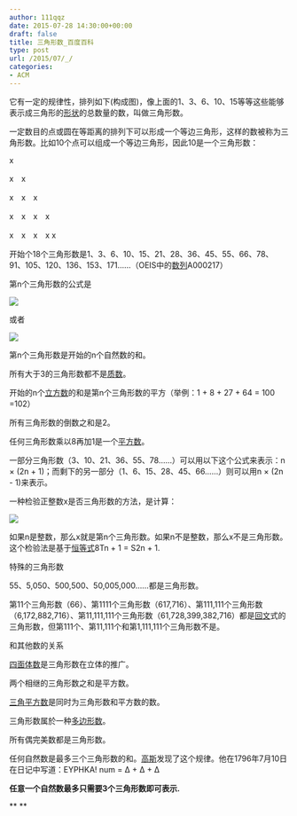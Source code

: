 ```yaml
---
author: 111qqz
date: 2015-07-28 14:30:00+00:00
draft: false
title: 三角形数_百度百科
type: post
url: /2015/07/_/
categories:
- ACM
---
```


它有一定的规律性，排列如下(构成图)，像上面的1、3、6、10、15等等这些能够表示成三角形的[形状](http://baike.baidu.com/subview/1105819/11108025.htm)的总数量的数，叫做三角形数。




一定数目的点或圆在等距离的排列下可以形成一个等边三角形，这样的数被称为三角形数。比如10个点可以组成一个等边三角形，因此10是一个三角形数：




x




x　x




x　x　x




x　x　x　x




x　x　x　x x




开始个18个三角形数是1、3、6、10、15、21、28、36、45、55、66、78、91、105、120、136、153、171……（OEIS中的[数列](http://baike.baidu.com/view/39749.htm)A000217）






第n个三角形数的公式是


![](https://111qqz.com/wp-content/uploads/2015/11/6f061d950a7b02082801c78f60d9f2d3562cc890.jpg)



或者


![](https://111qqz.com/wp-content/uploads/2015/11/d1160924ab18972bc5d5f8a4e4cd7b899f510af4.jpg)








第n个三角形数是开始的n个自然数的和。




所有大于3的三角形数都不是[质数](http://baike.baidu.com/view/10626.htm)。




开始的n个[立方数](http://baike.baidu.com/view/1008831.htm)的和是第n个三角形数的平方（举例：1 + 8 + 27 + 64 = 100 =102）




所有三角形数的倒数之和是2。




任何三角形数乘以8再加1是一个[平方数](http://baike.baidu.com/view/942218.htm)。




一部分三角形数（3、10、21、36、55、78……）可以用以下这个公式来表示：n × (2n + 1)；而剩下的另一部分（1、6、15、28、45、66……）则可以用n × (2n - 1)来表示。






一种检验正整数x是否三角形数的方法，是计算：


![](https://111qqz.com/wp-content/uploads/2015/11/a9d3fd1f4134970aa81f39b794cad1c8a7865d3d.jpg)








如果n是整数，那么x就是第n个三角形数。如果n不是整数，那么x不是三角形数。这个检验法是基于[恒等式](http://baike.baidu.com/view/139771.htm)8Tn + 1 = S2n + 1.




特殊的三角形数




55、5,050、500,500、50,005,000……都是三角形数。




第11个三角形数（66）、第1111个三角形数（617,716）、第111,111个三角形数（6,172,882,716）、第11,111,111个三角形数（61,728,399,382,716）都是[回文](http://baike.baidu.com/view/6848.htm)式的三角形数，但第111个、第11,111个和第1,111,111个三角形数不是。




和其他数的关系




[四面体数](http://baike.baidu.com/view/682351.htm)是三角形数在立体的推广。




两个相继的三角形数之和是平方数。




[三角平方数](http://baike.baidu.com/view/3318855.htm)是同时为三角形数和平方数的数。




三角形数属於一种[多边形数](http://baike.baidu.com/view/3318832.htm)。




所有偶完美数都是三角形数。




任何自然数是最多三个三角形数的和。[高斯](http://baike.baidu.com/view/2129.htm)发现了这个规律。他在1796年7月10日在日记中写道：EYPHKA! num = Δ + Δ + Δ







**任意一个自然数最多只需要3个三角形数即可表示.**


** **





## 
